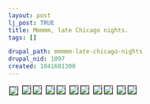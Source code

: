 ```yaml
--- 
layout: post
lj_post: TRUE
title: Mmmmm, late Chicago nights.
tags: []

drupal_path: mmmmm-late-chicago-nights
drupal_nid: 1097
created: 1041681300
---
```

<img  hspace=2 border=1 src="http://www.predicate.net/users/verb/lj/P6140105.JPG">
<!--break-->
<img  vspace=2 hspace=2 border=1 src="http://www.predicate.net/users/verb/lj/P6140088.JPG"><img  vspace=2 hspace=2 border=1 src="http://www.predicate.net/users/verb/lj/P6140090.JPG">
<img  vspace=2 hspace=2 border=1 src="http://www.predicate.net/users/verb/lj/P6140092.JPG"><img  vspace=2 hspace=2 border=1 src="http://www.predicate.net/users/verb/lj/P6140097.JPG">
<img  vspace=2 hspace=2 border=1 src="http://www.predicate.net/users/verb/lj/P6140102.JPG"><img  vspace=2 hspace=2 border=1 src="http://www.predicate.net/users/verb/lj/P6140108.JPG">
<img  vspace=2 hspace=2 border=1 src="http://www.predicate.net/users/verb/lj/P6140113.JPG"><img  vspace=2 hspace=2 border=1 src="http://www.predicate.net/users/verb/lj/P6140115.JPG">
<img  vspace=2 hspace=2 border=1 src="http://www.predicate.net/users/verb/lj/P6140120.JPG"><img  vspace=2 hspace=2 border=1 src="http://www.predicate.net/users/verb/lj/P6140122.JPG">
